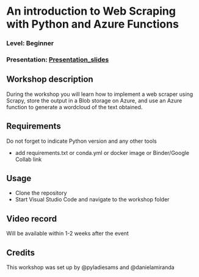 
# An introduction to Web Scraping with Python and Azure Functions
### Level: Beginner 
### Presentation: [Presentation_slides](workshop/Workshop_presentation.pptx)

## Workshop description
During the workshop you will learn how to implement a web scraper using Scrapy, store the output in a Blob storage on Azure, and use an Azure function to generate a wordcloud of the text obtained.

## Requirements
Do not forget to indicate Python version and any other tools
+ add requirements.txt or conda.yml or docker image or Binder/Google Collab link

## Usage
* Clone the repository
* Start Visual Studio Code and navigate to the workshop folder

## Video record
Will be available within 1-2 weeks after the event

## Credits
This workshop was set up by @pyladiesams and @danielamiranda
